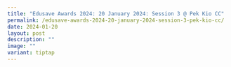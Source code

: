 ```yaml
---
title: "Edusave Awards 2024: 20 January 2024: Session 3 @ Pek Kio CC"
permalink: /edusave-awards-2024-20-january-2024-session-3-pek-kio-cc/
date: 2024-01-20
layout: post
description: ""
image: ""
variant: tiptap
---
```

